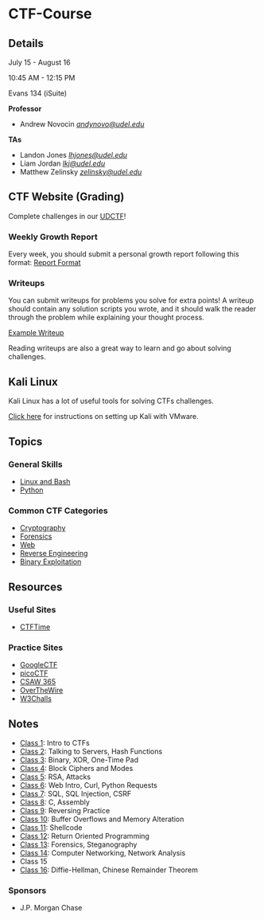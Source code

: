 # CTF-Course

## Details
July 15 - August 16

10:45 AM - 12:15 PM

Evans 134 (iSuite)

**Professor**
* Andrew Novocin	*andynovo@udel.edu*

**TAs**
* Landon Jones		*lhjones@udel.edu*
* Liam Jordan		*lkj@udel.edu*
* Matthew Zelinsky	*zelinsky@udel.edu*


## CTF Website (Grading)
Complete challenges in our [UDCTF](https://udctf.com)!

### Weekly Growth Report
Every week, you should submit a personal growth report following this format: [Report Format](report.md)

### Writeups
You can submit writeups for problems you solve for extra points! A writeup should contain any solution scripts you wrote, and it should walk the reader through the problem while explaining your thought process.

[Example Writeup](https://github.com/zelinsky/CTF-Writeups/blob/master/ISITDTU/Reverse/Recovery/README.md)

Reading writeups are also a great way to learn and go about solving challenges.


## Kali Linux
Kali Linux has a lot of useful tools for solving CTFs challenges.

[Click here](kali.md) for instructions on setting up Kali with VMware.


## Topics
### General Skills
* [Linux and Bash](Linux/)
* [Python](Python/)

### Common CTF Categories
* [Cryptography](Cryptography/)
* [Forensics](Forensics/)
* [Web](Web/)
* [Reverse Engineering](Reverse-Engineering/)
* [Binary Exploitation](Binary-Exploitation/)


## Resources

### Useful Sites
* [CTFTime](https://ctftime.org/)

### Practice Sites
* [GoogleCTF](https://capturetheflag.withgoogle.com/#beginners/)
* [picoCTF](https://2018game.picoctf.com/)
* [CSAW 365](https://365.csaw.io/)
* [OverTheWire](http://overthewire.org/)
* [W3Challs](https://w3challs.com/)


## Notes
* [Class 1](Classes/1.md): Intro to CTFs
* [Class 2](Classes/2.md): Talking to Servers, Hash Functions
* [Class 3](Classes/3.md): Binary, XOR, One-Time Pad
* [Class 4](Classes/4.md): Block Ciphers and Modes
* [Class 5](Classes/5.md): RSA, Attacks
* [Class 6](Classes/6.md): Web Intro, Curl, Python Requests
* [Class 7](Classes/7.md): SQL, SQL Injection, CSRF
* [Class 8](Classes/8.md): C, Assembly
* [Class 9](Classes/9.md): Reversing Practice
* [Class 10](Classes/10.md): Buffer Overflows and Memory Alteration
* [Class 11](Classes/11.md): Shellcode
* [Class 12](Classes/12.md): Return Oriented Programming
* [Class 13](Classes/13.md): Forensics, Steganography
* [Class 14](Classes/14.md): Computer Networking, Network Analysis
* Class 15
* [Class 16](Classes/16.md): Diffie-Hellman, Chinese Remainder Theorem

### Sponsors
* J.P. Morgan Chase
